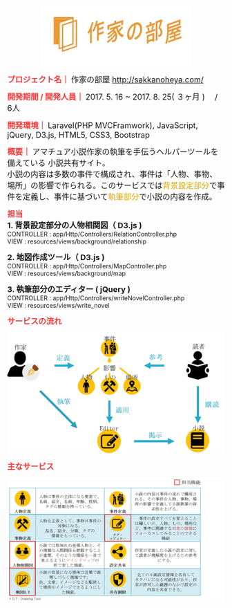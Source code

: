 
<style>
.subject {
  color:#F73A3A;
  font-weight:bold;
  font-size:18px;
}

.sub-subject{
  font-weight:bold;
  font-size:18px;
}

.content {
  font-size:18px;
}

.highlite {
  color:#DBA901;
}
</style>


<p align="center"><img src="./readmeImg/sakkanoheyaHeader.jpg"></p>

<span class='subject'>プロジェクト名｜</span>
<span class='content'>作家の部屋 http://sakkanoheya.com/ </span>

<span class='subject'>開発期間 / 開発人員｜</span>
<span class='content'>2017. 5. 16 ~ 2017. 8. 25( ３ヶ月 ) 　/　 6人</span>

<span class='subject'>開発環境｜</span>
<span class='content'>Laravel(PHP MVCFramwork), JavaScript, jQuery, D3.js,
 	       HTML5, CSS3, Bootstrap
</span>

<span class='subject'>概要｜</span>
<span class='content'>アマチュア小説作家の執筆を手伝うヘルパーツールを備えている
小説共有サイト。<br>
小説の内容は多数の事件で構成され、事件は「人物、事物、場所」の影響で作られる。このサービスでは<span class='highlite'>背景設定部分</span>で事件を定義し、事件に基づいて<span class='highlite'>執筆部分</span>で小説の内容を作成。

<span class='subject'>担当</span><br>
<span class='sub-subject'>1. 背景設定部分の人物相関図（ D3.js )</span><br>
<a src='https://github.com/daegunkor/sakkanoheya/blob/master/app/Http/Controllers/RelationController.php'>CONTROLLER : app/Http/Controllers/RelationController.php</a><br>
<a src='https://github.com/daegunkor/sakkanoheya/tree/master/resources/views/background/relationship'>VIEW : resources/views/background/relationship</a>

<span class='sub-subject'>2. 地図作成ツール（ D3.js )</span><br>
<a src='https://github.com/daegunkor/sakkanoheya/blob/master/app/Http/Controllers/MapController.php'>CONTROLLER : app/Http/Controllers/MapController.php</a><br>
<a src='https://github.com/daegunkor/sakkanoheya/tree/master/resources/views/background/map'>VIEW : resources/views/background/map</a>

<span class='sub-subject'>3. 執筆部分のエディター  ( jQuery )</span><br>
<a src='https://github.com/daegunkor/sakkanoheya/blob/master/app/Http/Controllers/writeNovelController.php'>CONTROLLER : app/Http/Controllers/writeNovelController.php</a><br>
<a src='https://github.com/daegunkor/sakkanoheya/tree/master/resources/views/write_novel'>VIEW : resources/views/write_novel</a>


<span class='subject'>サービスの流れ</span>
<p align="center"><img src="./readmeImg/serviceFlow.jpg"></p>

<span class='subject'>主なサービス</span>
<p align="center"><img src="./readmeImg/main_func.jpg"></p>
